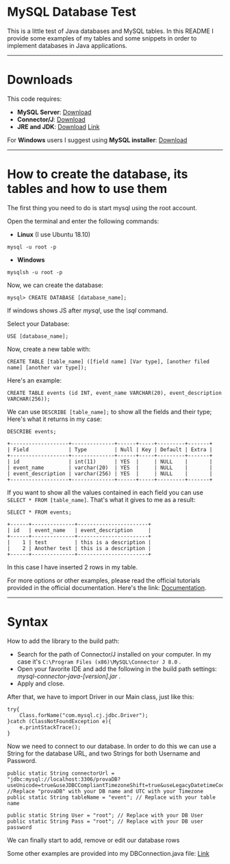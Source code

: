 # MySQL Database Test
This is a little test of Java databases and MySQL tables. In this README I provide some examples of my tables and some snippets in order to implement databases in Java applications.

----

# Downloads
This code requires:
- **MySQL Server**: [Download](https://dev.mysql.com/downloads/mysql/)
- **Connector/J**: [Download](https://dev.mysql.com/downloads/connector/j/)
- **JRE and JDK**: [Download](https://www.java.com/it/download/) [Link](https://www.oracle.com/java/technologies/javase-jdk14-downloads.html)

For **Windows** users I suggest using **MySQL installer**: [Download](https://dev.mysql.com/downloads/installer/)

----

# How to create the database, its tables and how to use them
The first thing you need to do is start mysql using the root account.

Open the terminal and enter the following commands:

- **Linux** (I use Ubuntu 18.10)

```mysql -u root -p```

- **Windows**

```mysqlsh -u root -p```

Now, we can create the database:

```mysql> CREATE DATABASE [database_name];```

If windows shows JS after *mysql*, use the *\sql* command.

Select your Database:

```USE [database_name];```

Now, create a new table with:

```CREATE TABLE [table_name] ([field name] [Var type], [another filed name] [another var type]);```

Here's an example:

```CREATE TABLE events (id INT, event_name VARCHAR(20), event_description VARCHAR(256));```

We can use ```DESCRIBE [table_name];``` to show all the fields and their type; 
Here's what it returns in my case:

```DESCRIBE events;```

```
+-------------------+--------------+------+-----+---------+-------+
| Field             | Type         | Null | Key | Default | Extra |
+-------------------+--------------+------+-----+---------+-------+
| id                | int(11)      | YES  |     | NULL    |       |
| event_name        | varchar(20)  | YES  |     | NULL    |       |
| event_description | varchar(256) | YES  |     | NULL    |       |
+-------------------+--------------+------+-----+---------+-------+
```

If you want to show all the values contained in each field you can use ```SELECT * FROM [table_name]```. That's what it gives to me as a result:

```SELECT * FROM events;```

```
+------+--------------+-----------------------+
| id   | event_name   | event_description     |
+------+--------------+-----------------------+
|    1 | test         | this is a description |
|    2 | Another test | this is a description |
+------+--------------+-----------------------+
```

In this case I have inserted 2 rows in my table.

For more options or other examples, please read the official tutorials provided in the official documentation. Here's the link: [Documentation](https://dev.mysql.com/doc/refman/8.0/en/database-use.html).

----
# Syntax

How to add the library to the build path:
- Search for the path of Connector/J installed on your computer. In my case it's ```C:\Program Files (x86)\MySQL\Connector J 8.0``` .
- Open your favorite IDE and add the following in the build path settings: *mysql-connector-java-[version].jar* .
- Apply and close.

After that, we have to import Driver in our Main class, just like this:
```
try{
	Class.forName("com.mysql.cj.jdbc.Driver");
}catch (ClassNotFoundException e){
	e.printStackTrace();
}
```

Now we need to connect to our database. In order to do this we can use a String for the database URL, and two Strings for both Username and Password.

```
public static String connectorUrl = "jdbc:mysql://localhost:3306/provaDB?useUnicode=true&useJDBCCompliantTimezoneShift=true&useLegacyDatetimeCode=false&serverTimezone=UTC"; //Replace "provaDB" with your DB name and UTC with your Timezone
public static String tableName = "event"; // Replace with your table name

public static String User = "root"; // Replace with your DB User
public static String Pass = "root"; // Replace with your DB user password 
```

We can finally start to add, remove or edit our database rows

Some other examples are provided into my DBConnection.java file: [Link](https://github.com/Stefifox/dbTest/blob/master/src/stefifox/test/DBConnection.java)
